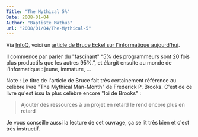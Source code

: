 ```yaml
---
Title: "The Mythical 5%"
Date: 2008-01-04
Author: "Baptiste Mathus"
url: "2008/01/04/The-Mythical-5"
---
```




Via [InfoQ](http://infoq.com), voici un [article de Bruce Eckel sur
l'informatique
aujourd'hui](http://www.artima.com/weblogs/viewpost.jsp?thread=221622).

Il commence par parler du "fascinant" “5% des programmeurs sont 20 fois
plus productifs que les autres 95%.”, et élargit ensuite au monde de
l'informatique : jeune, immature, ...

Note : Le titre de l'article de Bruce fait très certainement référence
au célèbre livre "The Mythical Man-Month" de Frederick P. Brooks. C'est
de ce livre qu'est issu la plus célèbre encore "loi de Brooks" :

> Ajouter des ressources à un projet en retard le rend encore plus en
> retard

Je vous conseille aussi la lecture de cet ouvrage, ça se lit très bien
et c'est très instructif.

